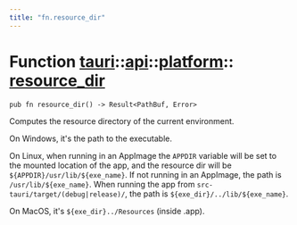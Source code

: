 ```yaml
---
title: "fn.resource_dir"
---
```


# Function [tauri](/docs/api/rust/tauri/../../index.html)::​[api](/docs/api/rust/tauri/../index.html)::​[platform](/docs/api/rust/tauri/index.html)::​[resource_dir](/docs/api/rust/tauri/)

    pub fn resource_dir() -> Result<PathBuf, Error>

Computes the resource directory of the current environment.

On Windows, it's the path to the executable.

On Linux, when running in an AppImage the `APPDIR` variable will be set to the mounted location of the app, and the resource dir will be `${APPDIR}/usr/lib/${exe_name}`. If not running in an AppImage, the path is `/usr/lib/${exe_name}`. When running the app from `src-tauri/target/(debug|release)/`, the path is `${exe_dir}/../lib/${exe_name}`.

On MacOS, it's `${exe_dir}../Resources` (inside .app).
